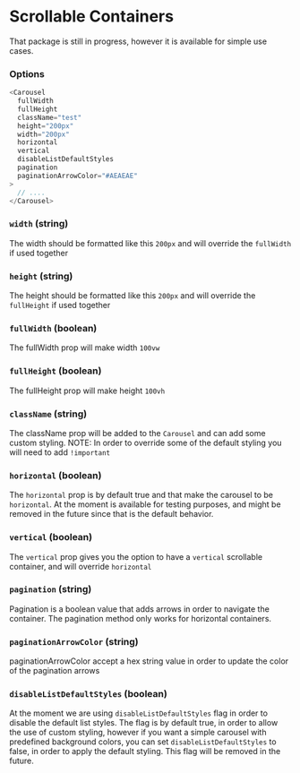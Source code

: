 # Scrollable Containers

That package is still in progress, however it is available for simple use cases.

### Options

```javascript
<Carousel
  fullWidth
  fullHeight
  className="test"
  height="200px"
  width="200px"
  horizontal
  vertical
  disableListDefaultStyles
  pagination
  paginationArrowColor="#AEAEAE"
>
  // ....
</Carousel>
```

### `width` (string)

The width should be formatted like this `200px` and will override the `fullWidth` if used together

### `height` (string)

The height should be formatted like this `200px` and will override the `fullHeight` if used together

### `fullWidth` (boolean)

The fullWidth prop will make width `100vw`

### `fullHeight` (boolean)

The fullHeight prop will make height `100vh`

### `className` (string)

The className prop will be added to the `Carousel` and can add some custom styling. NOTE: In order to override some of the default styling you will need to add `!important`

### `horizontal` (boolean)

The `horizontal` prop is by default true and that make the carousel to be `horizontal`. At the moment is available for testing purposes, and might be removed in the future since that is the default behavior.

### `vertical` (boolean)

The `vertical` prop gives you the option to have a `vertical` scrollable container, and will override `horizontal`

### `pagination` (string)

Pagination is a boolean value that adds arrows in order to navigate the container. The pagination method only works for horizontal containers.

### `paginationArrowColor` (string)

paginationArrowColor accept a hex string value in order to update the color of the pagination arrows

### `disableListDefaultStyles` (boolean)

At the moment we are using `disableListDefaultStyles` flag in order to disable the default list styles. The flag is by default true, in order to allow the use of custom styling, however if you want a simple carousel with predefined background colors, you can set `disableListDefaultStyles` to false, in order to apply the default styling. This flag will be removed in the future.
